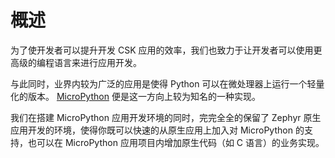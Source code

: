 # 概述

为了使开发者可以提升开发 CSK 应用的效率，我们也致力于让开发者可以使用更高级的编程语言来进行应用开发。

与此同时，业界内较为广泛的应用是使得 Python 可以在微处理器上运行一个轻量化的版本。 [MicroPython](https://github.com/micropython/micropython) 便是这一方向上较为知名的一种实现。

我们在搭建 MicroPython 应用开发环境的同时，完完全全的保留了 Zephyr 原生应用开发的环境，使得你既可以快速的从原生应用上加入对 MicroPython 的支持，也可以在 MicroPython 应用项目内增加原生代码（如 C 语言）的业务实现。
